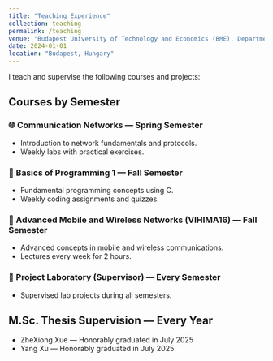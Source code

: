 ```yaml
---
title: "Teaching Experience"
collection: teaching
permalink: /teaching
venue: "Budapest University of Technology and Economics (BME), Department of Networked Systems and Services "
date: 2024-01-01
location: "Budapest, Hungary"
---
```


I teach and supervise the following courses and projects:

## Courses by Semester

### 🌐 Communication Networks — Spring Semester
- Introduction to network fundamentals and protocols.
- Weekly labs with practical exercises.

### 📘 Basics of Programming 1 — Fall Semester
- Fundamental programming concepts using C.
- Weekly coding assignments and quizzes.

### 📡 Advanced Mobile and Wireless Networks (VIHIMA16) — Fall Semester
- Advanced concepts in mobile and wireless communications.
- Lectures every week for 2 hours.

### 🧪 Project Laboratory (Supervisor) — Every Semester
- Supervised lab projects during all semesters.

## M.Sc. Thesis Supervision — Every Year
- ZheXiong Xue — Honorably graduated in July 2025
- Yang Xu — Honorably graduated in July 2025
